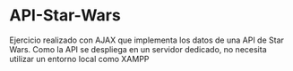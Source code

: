 # API-Star-Wars
Ejercicio realizado con AJAX que implementa los datos de una API de Star Wars. Como la API se despliega en un servidor dedicado, no necesita utilizar un entorno local como XAMPP
